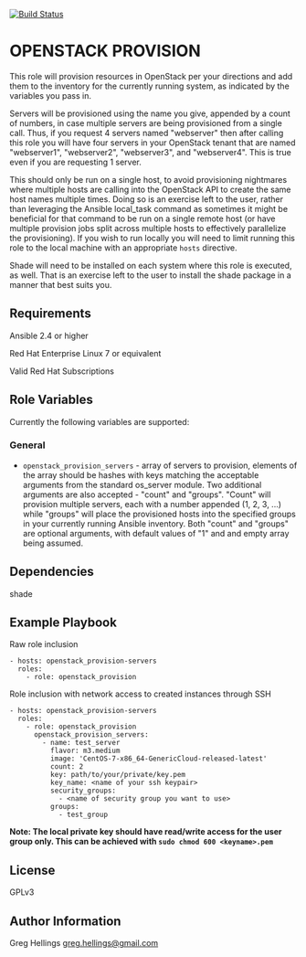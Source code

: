 [![Build Status](https://travis-ci.org/oasis-roles/openstack_provision.svg?branch=master)](https://travis-ci.org/oasis-roles/openstack_provision)

OPENSTACK PROVISION
===========

This role will provision resources in OpenStack per your directions
and add them to the inventory for the currently running system, as
indicated by the variables you pass in.

Servers will be provisioned using the name you give, appended by a count
of numbers, in case multiple servers are being provisioned from a single
call. Thus, if you request 4 servers named "webserver" then after calling
this role you will have four servers in your OpenStack tenant that are
named "webserver1", "webserver2", "webserver3", and "webserver4". This is
true even if you are requesting 1 server.

This should only be run on a single host, to avoid provisioning nightmares
where multiple hosts are calling into the OpenStack API to create the same
host names multiple times. Doing so is an exercise left to the user, rather than
leveraging the Ansible local\_task command as sometimes it might be beneficial
for that command to be run on a single remote host (or have multiple provision
jobs split across multiple hosts to effectively parallelize the provisioning).
If you wish to run locally you will need to limit running this role to the
local machine with an appropriate `hosts` directive.

Shade will need to be installed on each system where this role is executed,
as well. That is an exercise left to the user to install the shade package in
a manner that best suits you.

Requirements
------------

Ansible 2.4 or higher

Red Hat Enterprise Linux 7 or equivalent

Valid Red Hat Subscriptions

Role Variables
--------------

Currently the following variables are supported:

### General

* `openstack_provision_servers` - array of servers to provision, elements of
  the array should be hashes with keys matching the acceptable arguments from
  the standard os\_server module. Two additional arguments are also accepted -
  "count" and "groups". "Count" will provision multiple servers, each with a
  number appended (1, 2, 3, ...) while "groups" will place the provisioned
  hosts into the specified groups in your currently running Ansible inventory.
  Both "count" and "groups" are optional arguments, with default values of "1"
  and and empty array being assumed.

Dependencies
------------

shade

Example Playbook
----------------

Raw role inclusion

```
- hosts: openstack_provision-servers
  roles:
    - role: openstack_provision
```

Role inclusion with network access to created instances through SSH

```
- hosts: openstack_provision-servers
  roles:
    - role: openstack_provision
      openstack_provision_servers:
        - name: test_server
          flavor: m3.medium
          image: 'CentOS-7-x86_64-GenericCloud-released-latest'
          count: 2
          key: path/to/your/private/key.pem
          key_name: <name of your ssh keypair>
          security_groups:
            - <name of security group you want to use>
          groups:
            - test_group
```

**Note: The local private key should have read/write access for the user group only. This can be achieved with `sudo chmod 600 <keyname>.pem`**

License
-------

GPLv3

Author Information
------------------

Greg Hellings <greg.hellings@gmail.com>
